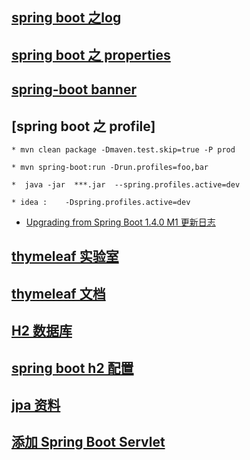 ## [spring boot 之log](https://springframework.guru/using-logback-spring-boot/)

## [spring boot 之 properties](http://docs.spring.io/spring-boot/docs/current/reference/html/common-application-properties.html)

## [spring-boot banner](http://www.ekiras.com/2016/02/adding-custom-banner-in-springboot-application.html)

## [spring boot 之 profile]
    
    * mvn clean package -Dmaven.test.skip=true -P prod  

    * mvn spring-boot:run -Drun.profiles=foo,bar
    
    *  java -jar  ***.jar  --spring.profiles.active=dev
    
    * idea :    -Dspring.profiles.active=dev
    
* [Upgrading from Spring Boot 1.4.0 M1 更新日志](https://github.com/spring-projects/spring-boot/wiki/Spring-Boot-1.4.0-M2-Release-Notes)

## [thymeleaf 实验室](http://itutorial.thymeleaf.org/)

## [thymeleaf 文档](http://www.thymeleaf.org/documentation.html)


## [H2 数据库](http://aub.iteye.com/blog/1882650)

## [spring boot h2 配置](https://springframework.guru/using-the-h2-database-console-in-spring-boot-with-spring-security/)

## [jpa 资料](http://www.ibm.com/developerworks/cn/opensource/os-cn-spring-jpa/)

## [添加  Spring Boot Servlet ](http://blog.csdn.net/catoop/article/details/50501686)